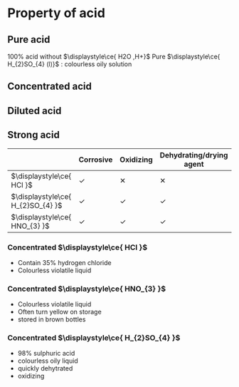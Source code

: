 # Property of acid

## Pure acid
100% acid without $\displaystyle\ce{ H2O ,H+}$
Pure $\displaystyle\ce{ H_{2}SO_{4} (l)}$ : colourless oily solution 

## Concentrated acid

## Diluted acid

## Strong acid 

|                                   | Corrosive | Oxidizing | Dehydrating/drying agent |
| --------------------------------- | --------- | --------- | ------------------------ |
| $\displaystyle\ce{ HCl }$         | ✓         | ✕         | ✕                        |
| $\displaystyle\ce{ H_{2}SO_{4} }$ | ✓         | ✓         | ✓                        |
| $\displaystyle\ce{ HNO_{3} }$     | ✓         | ✓         | ✓                        |


### Concentrated $\displaystyle\ce{  HCl }$
- Contain 35% hydrogen chloride
- Colourless violatile liquid

### Concentrated $\displaystyle\ce{ HNO_{3} }$
- Colourless violatile liquid
- Often turn yellow on storage
- stored in brown bottles

### Concentrated $\displaystyle\ce{ H_{2}SO_{4} }$
- 98% sulphuric acid
- colourless oily liquid
- quickly dehytrated
- oxidizing 
